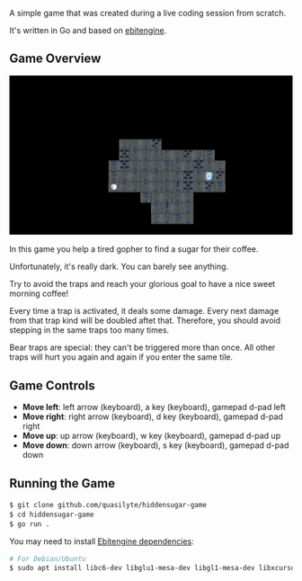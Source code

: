 A simple game that was created during a live coding session from scratch.

It's written in Go and based on [ebitengine](github.com/hajimehoshi/ebiten/).

## Game Overview

![screenshot](_docs/screenshot.png)

In this game you help a tired gopher to find a sugar for their coffee.

Unfortunately, it's really dark. You can barely see anything.

Try to avoid the traps and reach your glorious goal to have a nice sweet morning coffee!

Every time a trap is activated, it deals some damage. Every next damage from
that trap kind will be doubled aftet that. Therefore, you should avoid
stepping in the same traps too many times.

Bear traps are special: they can't be triggered more than once. All other traps
will hurt you again and again if you enter the same tile.

## Game Controls

* **Move left**: left arrow (keyboard), a key (keyboard), gamepad d-pad left
* **Move right**: right arrow (keyboard), d key (keyboard), gamepad d-pad right
* **Move up**: up arrow (keyboard), w key (keyboard), gamepad d-pad up
* **Move down**: down arrow (keyboard), s key (keyboard), gamepad d-pad down

## Running the Game

```bash
$ git clone github.com/quasilyte/hiddensugar-game
$ cd hiddensugar-game
$ go run .
```

You may need to install [Ebitengine dependencies](https://ebitengine.org/en/documents/install.html#Installing_dependencies):

```bash
# For Debian/Ubuntu
$ sudo apt install libc6-dev libglu1-mesa-dev libgl1-mesa-dev libxcursor-dev libxi-dev libxinerama-dev libxrandr-dev libxxf86vm-dev libasound2-dev pkg-config
```
